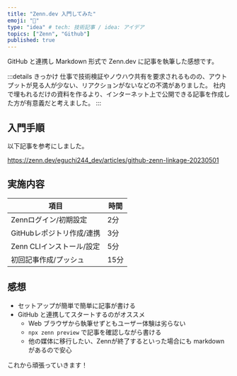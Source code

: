 ```yaml
---
title: "Zenn.dev 入門してみた"
emoji: "📝"
type: "idea" # tech: 技術記事 / idea: アイデア
topics: ["Zenn", "Github"]
published: true
---
```


GitHub と連携し Markdown 形式で Zenn.dev に記事を執筆した感想です。

:::details きっかけ
仕事で技術検証やノウハウ共有を要求されるものの、アウトプットが見る人が少ない、リアクションがないなどの不満がありました。
社内で埋もれるだけの資料を作るより、インターネット上で公開できる記事を作成した方が有意義だと考えました。
:::

## 入門手順

以下記事を参考にしました。

https://zenn.dev/eguchi244_dev/articles/github-zenn-linkage-20230501

## 実施内容

| 項目                      | 時間 |
| ------------------------- | ---- |
| Zennログイン/初期設定     | 2分  |
| GitHubレポジトリ作成/連携 | 3分  |
| Zenn CLIインストール/設定 | 5分  |
| 初回記事作成/プッシュ     | 15分 |

## 感想

- セットアップが簡単で簡単に記事が書ける
- GitHub と連携してスタートするのがオススメ
  - Web ブラウザから執筆せずともユーザー体験は劣らない
  - `npx zenn preview` で記事を確認しながら書ける
  - 他の媒体に移行したい、Zennが終了するといった場合にも markdown があるので安心

これから頑張っていきます！
